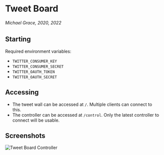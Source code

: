 # Tweet Board

###### Michael Grace, 2020, 2022

## Starting

Required environment variables:

-   `TWITTER_CONSUMER_KEY`
-   `TWITTER_CONSUMER_SECRET`
-   `TWITTER_OAUTH_TOKEN`
-   `TWITTER_OAUTH_SECRET`

## Accessing

-   The tweet wall can be accessed at `/`. Multiple clients can connect to this.
-   The controller can be accessed at `/control`. Only the latest controller to connect will be usable.

## Screenshots

![Tweet Board Controller](assets/control.png)
